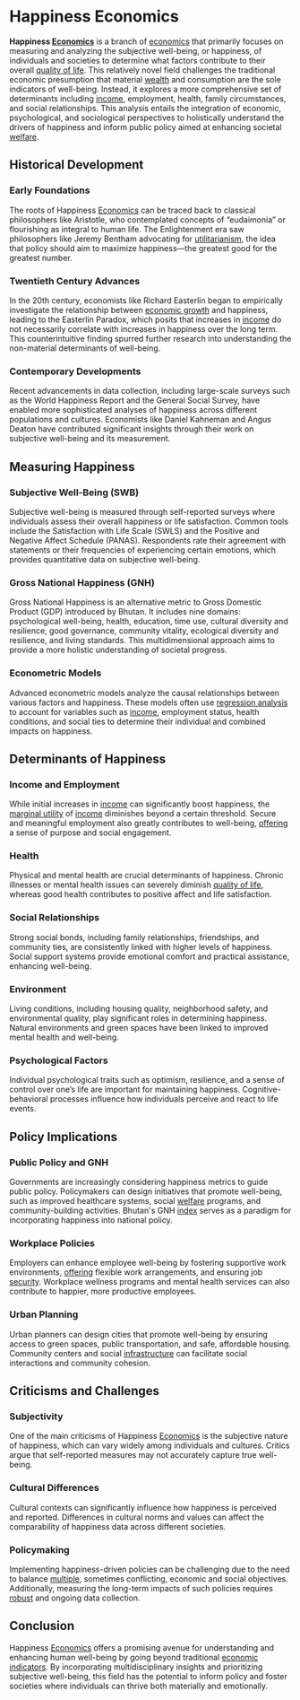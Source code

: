 # Happiness Economics

**Happiness [Economics](../e/economics.md)** is a branch of [economics](../e/economics.md) that primarily focuses on measuring and analyzing the subjective well-being, or happiness, of individuals and societies to determine what factors contribute to their overall [quality of life](../q/quality_of_life.md). This relatively novel field challenges the traditional economic presumption that material [wealth](../w/wealth.md) and consumption are the sole indicators of well-being. Instead, it explores a more comprehensive set of determinants including [income](../i/income.md), employment, health, family circumstances, and social relationships. This analysis entails the integration of economic, psychological, and sociological perspectives to holistically understand the drivers of happiness and inform public policy aimed at enhancing societal [welfare](../w/welfare.md).

## Historical Development

### Early Foundations

The roots of Happiness [Economics](../e/economics.md) can be traced back to classical philosophers like Aristotle, who contemplated concepts of “eudaimonia” or flourishing as integral to human life. The Enlightenment era saw philosophers like Jeremy Bentham advocating for [utilitarianism](../u/utilitarianism.md), the idea that policy should aim to maximize happiness—the greatest good for the greatest number.

### Twentieth Century Advances

In the 20th century, economists like Richard Easterlin began to empirically investigate the relationship between [economic growth](../e/economic_growth.md) and happiness, leading to the Easterlin Paradox, which posits that increases in [income](../i/income.md) do not necessarily correlate with increases in happiness over the long term. This counterintuitive finding spurred further research into understanding the non-material determinants of well-being.

### Contemporary Developments

Recent advancements in data collection, including large-scale surveys such as the World Happiness Report and the General Social Survey, have enabled more sophisticated analyses of happiness across different populations and cultures. Economists like Daniel Kahneman and Angus Deaton have contributed significant insights through their work on subjective well-being and its measurement.

## Measuring Happiness

### Subjective Well-Being (SWB)

Subjective well-being is measured through self-reported surveys where individuals assess their overall happiness or life satisfaction. Common tools include the Satisfaction with Life Scale (SWLS) and the Positive and Negative Affect Schedule (PANAS). Respondents rate their agreement with statements or their frequencies of experiencing certain emotions, which provides quantitative data on subjective well-being.

### Gross National Happiness (GNH)

Gross National Happiness is an alternative metric to Gross Domestic Product (GDP) introduced by Bhutan. It includes nine domains: psychological well-being, health, education, time use, cultural diversity and resilience, good governance, community vitality, ecological diversity and resilience, and living standards. This multidimensional approach aims to provide a more holistic understanding of societal progress.

### Econometric Models

Advanced econometric models analyze the causal relationships between various factors and happiness. These models often use [regression analysis](../r/regression_analysis.md) to account for variables such as [income](../i/income.md), employment status, health conditions, and social ties to determine their individual and combined impacts on happiness.

## Determinants of Happiness

### Income and Employment

While initial increases in [income](../i/income.md) can significantly boost happiness, the [marginal utility](../m/marginal_utility.md) of [income](../i/income.md) diminishes beyond a certain threshold. Secure and meaningful employment also greatly contributes to well-being, [offering](../o/offering.md) a sense of purpose and social engagement.

### Health

Physical and mental health are crucial determinants of happiness. Chronic illnesses or mental health issues can severely diminish [quality of life](../q/quality_of_life.md), whereas good health contributes to positive affect and life satisfaction.

### Social Relationships

Strong social bonds, including family relationships, friendships, and community ties, are consistently linked with higher levels of happiness. Social support systems provide emotional comfort and practical assistance, enhancing well-being.

### Environment

Living conditions, including housing quality, neighborhood safety, and environmental quality, play significant roles in determining happiness. Natural environments and green spaces have been linked to improved mental health and well-being.

### Psychological Factors

Individual psychological traits such as optimism, resilience, and a sense of control over one’s life are important for maintaining happiness. Cognitive-behavioral processes influence how individuals perceive and react to life events.

## Policy Implications

### Public Policy and GNH

Governments are increasingly considering happiness metrics to guide public policy. Policymakers can design initiatives that promote well-being, such as improved healthcare systems, social [welfare](../w/welfare.md) programs, and community-building activities. Bhutan's GNH [index](../i/index.md) serves as a paradigm for incorporating happiness into national policy.

### Workplace Policies

Employers can enhance employee well-being by fostering supportive work environments, [offering](../o/offering.md) flexible work arrangements, and ensuring job [security](../s/security.md). Workplace wellness programs and mental health services can also contribute to happier, more productive employees.

### Urban Planning

Urban planners can design cities that promote well-being by ensuring access to green spaces, public transportation, and safe, affordable housing. Community centers and social [infrastructure](../i/infrastructure.md) can facilitate social interactions and community cohesion.

## Criticisms and Challenges

### Subjectivity

One of the main criticisms of Happiness [Economics](../e/economics.md) is the subjective nature of happiness, which can vary widely among individuals and cultures. Critics argue that self-reported measures may not accurately capture true well-being.

### Cultural Differences

Cultural contexts can significantly influence how happiness is perceived and reported. Differences in cultural norms and values can affect the comparability of happiness data across different societies.

### Policymaking

Implementing happiness-driven policies can be challenging due to the need to balance [multiple](../m/multiple.md), sometimes conflicting, economic and social objectives. Additionally, measuring the long-term impacts of such policies requires [robust](../r/robust.md) and ongoing data collection.

## Conclusion

Happiness [Economics](../e/economics.md) offers a promising avenue for understanding and enhancing human well-being by going beyond traditional [economic indicators](../e/economic_indicators.md). By incorporating multidisciplinary insights and prioritizing subjective well-being, this field has the potential to inform policy and foster societies where individuals can thrive both materially and emotionally.